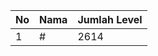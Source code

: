 | No | Nama            | Jumlah Level |
|----|-----------------|--------------|
| 1  | #    |    2614        |
